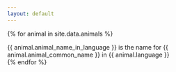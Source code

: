 ```yaml
---
layout: default
---
```


{% for animal in site.data.animals %}
  <div>
    <span>{{ animal.animal_name_in_language }}</span>
    <span>is the name for</span>
    <span>{{ animal.animal_common_name }}</span>
    <span>in</span>
    <span>{{ animal.language }}</span>
  </div>
{% endfor %}